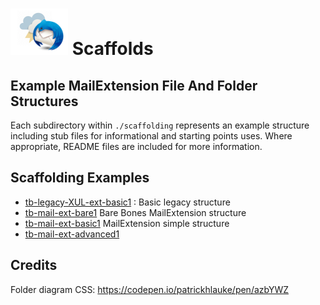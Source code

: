 # ![Thunderstorm icon] Scaffolds

## Example MailExtension File And Folder Structures

Each subdirectory within `./scaffolding` represents an example structure
including stub files for informational and starting points uses. Where
appropriate, README files are included for more information.

## Scaffolding Examples

- [tb-legacy-XUL-ext-basic1](/examples/scaffolds/tb-legacy-XUL-ext-basic1 "tb-legacy-XUL-ext-basic1") : Basic legacy structure
- [tb-mail-ext-bare1](/examples/scaffolds/tb-legacy-XUL-ext-basic1 "tb-mail-ext-bare1")  Bare Bones MailExtension structure
- [tb-mail-ext-basic1](/examples/scaffolds/tb-mail-ext-basic1 "tb-mail-ext-basic1")  MailExtension simple structure
- [tb-mail-ext-advanced1](/examples/scaffolds/tb-mail-ext-advanced1 "tb-mail-ext-advanced1")  

## Credits	

Folder diagram CSS: https://codepen.io/patrickhlauke/pen/azbYWZ

[Thunderstorm icon]:/rep-resources/images/thunderstorm.png